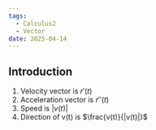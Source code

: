 ```yaml
---
tags:
  - Calculus2
  - Vector
date: 2025-04-14
---
```

## Introduction 
1. Velocity vector is $r'(t)$
2. Acceleration vector is $r''(t)$
3. Speed is $|v(t)|$
4. Direction of v(t) is $\frac{v(t)}{|v(t)|}$
